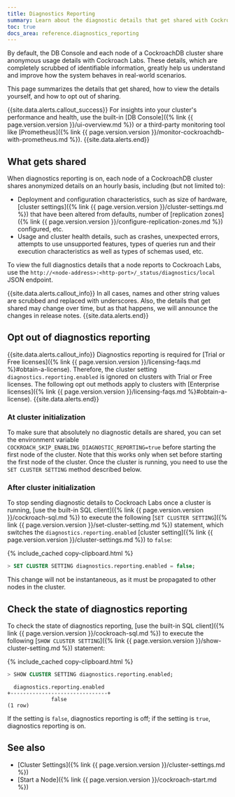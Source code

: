 ```yaml
---
title: Diagnostics Reporting
summary: Learn about the diagnostic details that get shared with CockroachDB and how to opt out of sharing.
toc: true
docs_area: reference.diagnostics_reporting
---
```


By default, the DB Console and each node of a CockroachDB cluster share anonymous usage details with Cockroach Labs. These details, which are completely scrubbed of identifiable information, greatly help us understand and improve how the system behaves in real-world scenarios.

This page summarizes the details that get shared, how to view the details yourself, and how to opt out of sharing.

{{site.data.alerts.callout_success}}
For insights into your cluster's performance and health, use the built-in [DB Console]({% link {{ page.version.version }}/ui-overview.md %}) or a third-party monitoring tool like [Prometheus]({% link {{ page.version.version }}/monitor-cockroachdb-with-prometheus.md %}).
{{site.data.alerts.end}}

## What gets shared

When diagnostics reporting is on, each node of a CockroachDB cluster shares anonymized details on an hourly basis, including (but not limited to):

- Deployment and configuration characteristics, such as size of hardware, [cluster settings]({% link {{ page.version.version }}/cluster-settings.md %}) that have been altered from defaults, number of [replication zones]({% link {{ page.version.version }}/configure-replication-zones.md %}) configured, etc.
- Usage and cluster health details, such as crashes, unexpected errors, attempts to use unsupported features, types of queries run and their execution characteristics as well as types of schemas used, etc.

To view the full diagnostics details that a node reports to Cockroach Labs, use the `http://<node-address>:<http-port>/_status/diagnostics/local` JSON endpoint.

{{site.data.alerts.callout_info}}
In all cases, names and other string values are scrubbed and replaced with underscores. Also, the details that get shared may change over time, but as that happens, we will announce the changes in release notes.
{{site.data.alerts.end}}

## Opt out of diagnostics reporting

{{site.data.alerts.callout_info}}
Diagnostics reporting is required for [Trial or Free licenses]({% link {{ page.version.version }}/licensing-faqs.md %}#obtain-a-license). Therefore, the cluster setting `diagnostics.reporting.enabled` is ignored on clusters with Trial or Free licenses. The following opt out methods apply to clusters with [Enterprise licenses]({% link {{ page.version.version }}/licensing-faqs.md %}#obtain-a-license).
{{site.data.alerts.end}}

### At cluster initialization

To make sure that absolutely no diagnostic details are shared, you can set the environment variable `COCKROACH_SKIP_ENABLING_DIAGNOSTIC_REPORTING=true` before starting the first node of the cluster. Note that this works only when set before starting the first node of the cluster. Once the cluster is running, you need to use the `SET CLUSTER SETTING` method described below.

### After cluster initialization

To stop sending diagnostic details to Cockroach Labs once a cluster is running, [use the built-in SQL client]({% link {{ page.version.version }}/cockroach-sql.md %}) to execute the following [`SET CLUSTER SETTING`]({% link {{ page.version.version }}/set-cluster-setting.md %}) statement, which switches the `diagnostics.reporting.enabled` [cluster setting]({% link {{ page.version.version }}/cluster-settings.md %}) to `false`:

{% include_cached copy-clipboard.html %}
~~~ sql
> SET CLUSTER SETTING diagnostics.reporting.enabled = false;
~~~

This change will not be instantaneous, as it must be propagated to other nodes in the cluster.

## Check the state of diagnostics reporting

To check the state of diagnostics reporting, [use the built-in SQL client]({% link {{ page.version.version }}/cockroach-sql.md %}) to execute the following [`SHOW CLUSTER SETTING`]({% link {{ page.version.version }}/show-cluster-setting.md %}) statement:

{% include_cached copy-clipboard.html %}
~~~ sql
> SHOW CLUSTER SETTING diagnostics.reporting.enabled;
~~~

~~~
  diagnostics.reporting.enabled
+-------------------------------+
              false
(1 row)
~~~

If the setting is `false`, diagnostics reporting is off; if the setting is `true`, diagnostics reporting is on.

## See also

- [Cluster Settings]({% link {{ page.version.version }}/cluster-settings.md %})
- [Start a Node]({% link {{ page.version.version }}/cockroach-start.md %})
